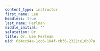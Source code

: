 ```yaml
---
content_type: instructor
first_name: Lee
headless: true
last_name: Perlman
middle_initial: ''
salutation: Dr.
title: Dr. Lee Perlman
uid: 6d4cc94a-1cc6-184f-cb36-2322ce10b07a
---
```

